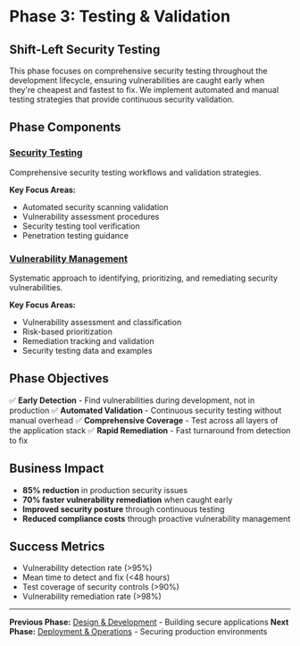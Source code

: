 # Phase 3: Testing & Validation

## Shift-Left Security Testing

This phase focuses on comprehensive security testing throughout the development lifecycle, ensuring vulnerabilities are caught early when they're cheapest and fastest to fix. We implement automated and manual testing strategies that provide continuous security validation.

## Phase Components

### [Security Testing](Security%20Testing/)
Comprehensive security testing workflows and validation strategies.

**Key Focus Areas:**
- Automated security scanning validation
- Vulnerability assessment procedures
- Security testing tool verification
- Penetration testing guidance

### [Vulnerability Management](Vulnerability%20Management/)
Systematic approach to identifying, prioritizing, and remediating security vulnerabilities.

**Key Focus Areas:**
- Vulnerability assessment and classification
- Risk-based prioritization
- Remediation tracking and validation
- Security testing data and examples

## Phase Objectives

✅ **Early Detection** - Find vulnerabilities during development, not in production
✅ **Automated Validation** - Continuous security testing without manual overhead
✅ **Comprehensive Coverage** - Test across all layers of the application stack
✅ **Rapid Remediation** - Fast turnaround from detection to fix

## Business Impact

- **85% reduction** in production security issues
- **70% faster vulnerability remediation** when caught early
- **Improved security posture** through continuous testing
- **Reduced compliance costs** through proactive vulnerability management

## Success Metrics

- Vulnerability detection rate (>95%)
- Mean time to detect and fix (<48 hours)
- Test coverage of security controls (>90%)
- Vulnerability remediation rate (>98%)

---

**Previous Phase:** [Design & Development](../2.%20Design-Development/) - Building secure applications
**Next Phase:** [Deployment & Operations](../4.%20Deployment%20&%20Operations/) - Securing production environments
